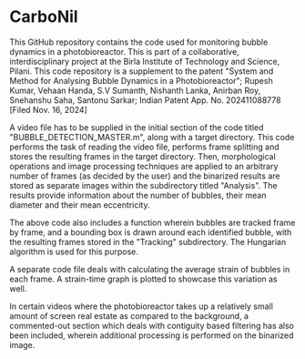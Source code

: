 # CarboNil

This GitHub repository contains the code used for monitoring bubble dynamics in a photobioreactor. This is part of a collaborative, interdisciplinary project at the Birla Institute of Technology and Science, Pilani. This code repository is a supplement to the patent "System and Method for Analysing Bubble Dynamics in a Photobioreactor"; Rupesh Kumar, Vehaan Handa, S.V Sumanth, Nishanth Lanka, Anirban Roy, Snehanshu Saha, Santonu Sarkar; Indian Patent App. No. 202411088778 [Filed Nov. 16, 2024]

A video file has to be supplied in the initial section of the code titled "BUBBLE_DETECTION_MASTER.m", along with a target directory. This code performs the task of reading the video file, performs frame splitting and stores the resulting frames in the target directory. Then, morphological operations and image processing techniques are applied to an arbitrary number of frames (as decided by the user) and the binarized results are stored as separate images within the subdirectory titled "Analysis". The results provide information about the number of bubbles, their mean diameter and their mean eccentricity.

The above code also includes a function wherein bubbles are tracked frame by frame, and a bounding box is drawn around each identified bubble, with the resulting frames stored in the "Tracking" subdirectory. The Hungarian algorithm is used for this purpose.

A separate code file deals with calculating the average strain of bubbles in each frame. A strain-time graph is plotted to showcase this variation as well.

In certain videos where the photobioreactor takes up a relatively small amount of screen real estate as compared to the background, a commented-out section which deals with contiguity based filtering has also been included, wherein additional processing is performed on the binarized image.  

